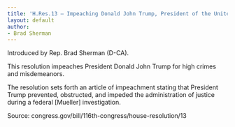 ```yaml
---
title: 'H.Res.13 — Impeaching Donald John Trump, President of the United States, for high crimes and misdemeanors'
layout: default
author:
- Brad Sherman
---
```


Introduced by Rep. Brad Sherman (D-CA).

This resolution impeaches President Donald John Trump for high crimes and misdemeanors.

The resolution sets forth an article of impeachment stating that President Trump prevented, obstructed, and impeded the administration of justice during a federal [Mueller] investigation.

Source: congress.gov/bill/116th-congress/house-resolution/13
